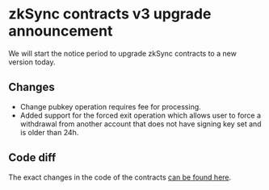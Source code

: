 # zkSync contracts v3 upgrade announcement

We will start the notice period to upgrade zkSync contracts to a new version today.

## Changes

- Change pubkey operation requires fee for processing.
- Added support for the forced exit operation which allows user to force a withdrawal from another account that does not have signing key set and is older than 24h.

## Code diff

The exact changes in the code of the contracts [can be found here](https://github.com/matter-labs/zksync/compare/contracts-2…contracts-3?file-filters[]=.sol#diff-99ba1fa7e498c046a900e03ec0ab8d18).
